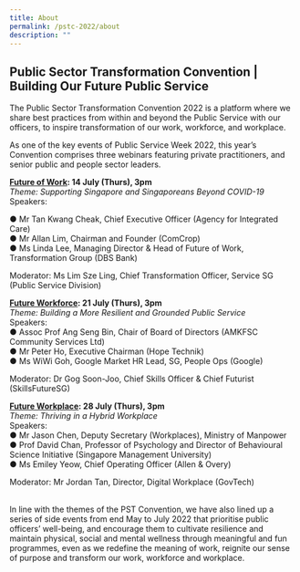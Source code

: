 ```yaml
---
title: About
permalink: /pstc-2022/about
description: ""
---
```

## Public Sector Transformation Convention | Building Our Future Public Service
The Public Sector Transformation Convention 2022 is a platform where we share best practices from within and beyond the Public Service with our officers, to inspire transformation of our work, workforce, and workplace.
<p>
As one of the key events of Public Service Week 2022, this year’s Convention comprises three webinars featuring private practitioners, and senior public and people sector leaders.

<p>

<b><a href="https://www.publicserviceweek.gov.sg/pstc-2022/future-of-work ">Future of Work</a>: 14 July (Thurs), 3pm</b><br>
	<i>Theme: Supporting Singapore and Singaporeans Beyond COVID-19</i><br>
	Speakers:<br>

 ● Mr Tan Kwang Cheak, Chief Executive Officer (Agency for Integrated Care)    <br>
● Mr Allan Lim, Chairman and Founder (ComCrop)<br>
● Ms Linda Lee, Managing Director & Head of Future of Work, Transformation Group (DBS Bank)
<br>
	
Moderator: Ms Lim Sze Ling, Chief Transformation Officer, Service SG (Public Service Division)
	<p>
		
<b><a href="https://www.publicserviceweek.gov.sg/pstc-2022/future-workforce ">Future Workforce</a>: 21 July (Thurs), 3pm</b><br>
<i>Theme: Building a More Resilient and Grounded Public Service</i>
<br>Speakers:<br>
● Assoc Prof Ang Seng Bin, Chair of Board of Directors (AMKFSC Community Services Ltd) <br>
● Mr Peter Ho, Executive Chairman (Hope Technik) <br>
● Ms WiWi Goh, Google Market HR Lead, SG, People Ops (Google)
<br>
	
Moderator: Dr Gog Soon-Joo, Chief Skills Officer & Chief Futurist (SkillsFutureSG)
		<p>
			
<b><a href="https://www.publicserviceweek.gov.sg/pstc-2022/future-workplace ">Future Workplace</a>: 28 July (Thurs), 3pm</b><br>
			<i>Theme: Thriving in a Hybrid Workplace </i><br>
Speakers:
<br>
● Mr Jason Chen, Deputy Secretary (Workplaces), Ministry of Manpower <br>
● Prof David Chan, Professor of Psychology and Director of Behavioural Science Initiative (Singapore Management University)  <br>
● Ms Emiley Yeow, Chief Operating Officer (Allen & Overy)<br>

Moderator: Mr Jordan Tan, Director, Digital Workplace (GovTech)
<br>
<br>
<p>
In line with the themes of the PST Convention, we have also lined up a series of side events from end May to July 2022 that prioritise public officers’ well-being, and encourage them to cultivate resilience and maintain physical, social and mental wellness through meaningful and fun programmes, even as we redefine the meaning of work, reignite our sense of purpose and transform our work, workforce and workplace.